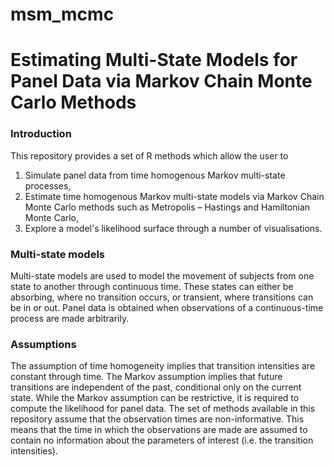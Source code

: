 # msm_mcmc

# Estimating Multi-State Models for Panel Data via Markov Chain Monte Carlo Methods

### Introduction

This repository provides a set of R methods which allow the user to
1)	Simulate panel data from time homogenous Markov multi-state processes,
2)	Estimate time homogenous Markov multi-state models via Markov Chain Monte Carlo methods such as Metropolis – Hastings and Hamiltonian Monte Carlo, 
3) Explore a model's likelihood surface through a number of visualisations. 

### Multi-state models

Multi-state models are used to model the movement of subjects from one state to another through continuous time. These states can either be absorbing, where no transition occurs, or transient, where transitions can be in or out. Panel data is obtained when observations of a continuous-time process are made arbitrarily. 

### Assumptions

The assumption of time homogeneity implies that transition intensities are constant through time. The Markov assumption implies that future transitions are independent of the past, conditional only on the current state. While the Markov assumption can be restrictive, it is required to compute the likelihood for panel data. The set of methods available in this repository assume that the observation times are non-informative. This means that the time in which the observations are made are assumed to contain no information about the parameters of interest (i.e. the transition intensities).

